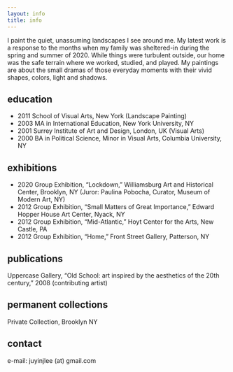 ```yaml
---
layout: info
title: info
---
```


I paint the quiet, unassuming landscapes I see around me. My latest work is a response to the months when my family was sheltered-in during the spring and summer of 2020. While things were turbulent outside, our home was the safe terrain where we worked, studied, and played. My paintings are about the small dramas of those everyday moments with their vivid shapes, colors, light and shadows. 

education
---------

* 2011  School of Visual Arts, New York (Landscape Painting)
* 2003 	MA in International Education, New York University, NY
* 2001 	Surrey Institute of Art and Design, London, UK (Visual Arts)
* 2000 	BA in Political Science, Minor in Visual Arts, Columbia University, NY


exhibitions
-----------

* 2020	Group Exhibition, “Lockdown,” Williamsburg Art and Historical Center, Brooklyn, NY (Juror: Paulina Pobocha, Curator, Museum of Modern Art, NY)
* 2012	Group Exhibition, “Small Matters of Great Importance,” Edward Hopper House Art Center, Nyack, NY
* 2012	Group Exhibition, “Mid-Atlantic,” Hoyt Center for the Arts, New Castle, PA
* 2012	Group Exhibition, “Home,” Front Street Gallery, Patterson, NY


publications
------------

Uppercase Gallery, “Old School: art inspired by the aesthetics of the 20th century,” 2008 (contributing artist)


permanent collections
-----------
Private Collection, Brooklyn NY


contact
-------

e-mail: juyinjlee (at) gmail.com